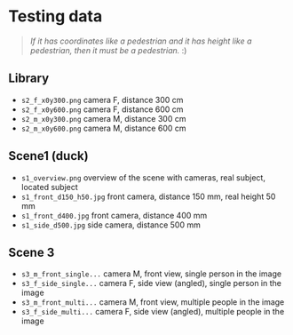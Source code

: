 # Testing data

> *If it has coordinates like a pedestrian and it has height like a pedestrian, then it must be a pedestrian.* :)

## Library

* `s2_f_x0y300.png` camera F, distance 300 cm
* `s2_f_x0y600.png` camera F, distance 600 cm
* `s2_m_x0y300.png` camera M, distance 300 cm
* `s2_m_x0y600.png` camera M, distance 600 cm

## Scene1 (duck)
* `s1_overview.png` overview of the scene with cameras, real subject, located subject
* `s1_front_d150_h50.jpg` front camera, distance 150 mm, real height 50 mm
* `s1_front_d400.jpg` front camera, distance 400 mm
* `s1_side_d500.jpg` side camera, distance 500 mm

## Scene 3

* `s3_m_front_single...` camera M, front view, single person in the image
* `s3_f_side_single...` camera F, side view (angled), single person in the image
* `s3_m_front_multi...` camera M, front view, multiple people in the image
* `s3_f_side_multi...` camera F, side view (angled), multiple people in the image
